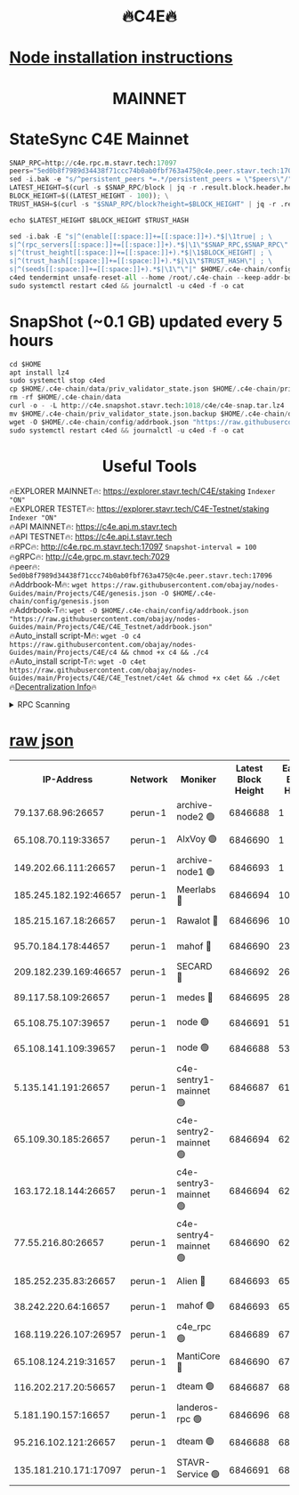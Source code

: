 <h1 align="center"> 🔥C4E🔥</h1>

[Node installation instructions](https://github.com/obajay/nodes-Guides/tree/main/Projects/C4E)
=

<h1 align="center"> MAINNET</h1>

# StateSync C4E Mainnet
```python
SNAP_RPC=http://c4e.rpc.m.stavr.tech:17097
peers="5ed0b8f7989d34438f71ccc74b0ab0fbf763a475@c4e.peer.stavr.tech:17096"
sed -i.bak -e "s/^persistent_peers *=.*/persistent_peers = \"$peers\"/" $HOME/.c4e-chain/config/config.toml
LATEST_HEIGHT=$(curl -s $SNAP_RPC/block | jq -r .result.block.header.height); \
BLOCK_HEIGHT=$((LATEST_HEIGHT - 100)); \
TRUST_HASH=$(curl -s "$SNAP_RPC/block?height=$BLOCK_HEIGHT" | jq -r .result.block_id.hash)

echo $LATEST_HEIGHT $BLOCK_HEIGHT $TRUST_HASH

sed -i.bak -E "s|^(enable[[:space:]]+=[[:space:]]+).*$|\1true| ; \
s|^(rpc_servers[[:space:]]+=[[:space:]]+).*$|\1\"$SNAP_RPC,$SNAP_RPC\"| ; \
s|^(trust_height[[:space:]]+=[[:space:]]+).*$|\1$BLOCK_HEIGHT| ; \
s|^(trust_hash[[:space:]]+=[[:space:]]+).*$|\1\"$TRUST_HASH\"| ; \
s|^(seeds[[:space:]]+=[[:space:]]+).*$|\1\"\"|" $HOME/.c4e-chain/config/config.toml
c4ed tendermint unsafe-reset-all --home /root/.c4e-chain --keep-addr-book
sudo systemctl restart c4ed && journalctl -u c4ed -f -o cat
```
# SnapShot (~0.1 GB) updated every 5 hours
```python
cd $HOME
apt install lz4
sudo systemctl stop c4ed
cp $HOME/.c4e-chain/data/priv_validator_state.json $HOME/.c4e-chain/priv_validator_state.json.backup
rm -rf $HOME/.c4e-chain/data
curl -o - -L http://c4e.snapshot.stavr.tech:1018/c4e/c4e-snap.tar.lz4 | lz4 -c -d - | tar -x -C $HOME/.c4e-chain --strip-components 2
mv $HOME/.c4e-chain/priv_validator_state.json.backup $HOME/.c4e-chain/data/priv_validator_state.json
wget -O $HOME/.c4e-chain/config/addrbook.json "https://raw.githubusercontent.com/obajay/nodes-Guides/main/Projects/C4E/addrbook.json"
sudo systemctl restart c4ed && journalctl -u c4ed -f -o cat
```
 <h1 align="center"> Useful Tools</h1>

🔥EXPLORER MAINNET🔥:  https://explorer.stavr.tech/C4E/staking            `Indexer "ON"` \
🔥EXPLORER TESTET🔥:   https://explorer.stavr.tech/C4E-Testnet/staking     `Indexer "ON"` \
🔥API MAINNET🔥:       https://c4e.api.m.stavr.tech \
🔥API TESTNET🔥:       https://c4e.api.t.stavr.tech \
🔥RPC🔥:               http://c4e.rpc.m.stavr.tech:17097                  `Snapshot-interval = 100` \
🔥gRPC🔥:              http://c4e.grpc.m.stavr.tech:7029 \
🔥peer🔥:              `5ed0b8f7989d34438f71ccc74b0ab0fbf763a475@c4e.peer.stavr.tech:17096` \
🔥Addrbook-M🔥:    ```wget https://raw.githubusercontent.com/obajay/nodes-Guides/main/Projects/C4E/genesis.json -O $HOME/.c4e-chain/config/genesis.json``` \
🔥Addrbook-T🔥:    ```wget -O $HOME/.c4e-chain/config/addrbook.json "https://raw.githubusercontent.com/obajay/nodes-Guides/main/Projects/C4E/C4E_Testnet/addrbook.json"``` \
🔥Auto_install script-M🔥: ```wget -O c4 https://raw.githubusercontent.com/obajay/nodes-Guides/main/Projects/C4E/c4 && chmod +x c4 && ./c4``` \
🔥Auto_install script-T🔥: ```wget -O c4et https://raw.githubusercontent.com/obajay/nodes-Guides/main/Projects/C4E/C4E_Testnet/c4et && chmod +x c4et && ./c4et``` \
🔥[Decentralization Info](https://github.com/obajay/StateSync-snapshots/tree/main/Projects/C4E/Decentralization)🔥




<details>
<summary>RPC Scanning</summary>

<h2 align="center"> We scan nodes in real time every 4 hours. And we provide the final result of RPC endpoints.
We cannot influence the operation of these nodes in any way. </h2>


```python
If Voting Power is higher than 0 --> then the Node is a validator of the network and may be subject to attack and be a potential threat to the chain.
```
```python
We marked such validators with a red symbol
```

</details>

[raw json](https://rpc-check.c4e.stavr.tech/c4e/rpc-c4e-result.json)
=



<table><tr><th>IP-Address</th><th>Network</th><th>Moniker</th><th>Latest Block Height</th><th>Earliest Block Height</th><th>Catching Up</th><th>Tx Index</th><th>Voting Power</th><th>Scan Time</th></tr><tr><td>79.137.68.96:26657</td><td>perun-1</td><td>archive-node2 🟢</td><td>6846688</td><td>1</td><td>False</td><td>on</td><td>0</td><td>2024-01-22T19:24:45.966090525UTC</td></tr><tr><td>65.108.70.119:33657</td><td>perun-1</td><td>AlxVoy 🟢</td><td>6846690</td><td>1</td><td>False</td><td>on</td><td>0</td><td>2024-01-22T19:25:03.040262144UTC</td></tr><tr><td>149.202.66.111:26657</td><td>perun-1</td><td>archive-node1 🟢</td><td>6846693</td><td>1</td><td>False</td><td>on</td><td>0</td><td>2024-01-22T19:25:19.241356845UTC</td></tr><tr><td>185.245.182.192:46657</td><td>perun-1</td><td>Meerlabs 🔴</td><td>6846694</td><td>1051501</td><td>False</td><td>on</td><td>527310</td><td>2024-01-22T19:25:26.679821945UTC</td></tr><tr><td>185.215.167.18:26657</td><td>perun-1</td><td>Rawalot 🔴</td><td>6846696</td><td>1090501</td><td>False</td><td>on</td><td>701423</td><td>2024-01-22T19:25:38.756302506UTC</td></tr><tr><td>95.70.184.178:44657</td><td>perun-1</td><td>mahof 🔴</td><td>6846690</td><td>2342001</td><td>False</td><td>off</td><td>1865533</td><td>2024-01-22T19:25:00.165335619UTC</td></tr><tr><td>209.182.239.169:46657</td><td>perun-1</td><td>SECARD 🔴</td><td>6846692</td><td>2616101</td><td>False</td><td>off</td><td>1136703</td><td>2024-01-22T19:25:14.385931666UTC</td></tr><tr><td>89.117.58.109:26657</td><td>perun-1</td><td>medes 🔴</td><td>6846695</td><td>2826001</td><td>False</td><td>off</td><td>1484927</td><td>2024-01-22T19:25:33.912393999UTC</td></tr><tr><td>65.108.75.107:39657</td><td>perun-1</td><td>node 🟢</td><td>6846691</td><td>5198801</td><td>False</td><td>on</td><td>0</td><td>2024-01-22T19:25:05.398810226UTC</td></tr><tr><td>65.108.141.109:39657</td><td>perun-1</td><td>node 🟢</td><td>6846688</td><td>5303301</td><td>False</td><td>on</td><td>0</td><td>2024-01-22T19:24:48.755020142UTC</td></tr><tr><td>5.135.141.191:26657</td><td>perun-1</td><td>c4e-sentry1-mainnet 🟢</td><td>6846687</td><td>6198001</td><td>False</td><td>on</td><td>0</td><td>2024-01-22T19:24:45.398659212UTC</td></tr><tr><td>65.109.30.185:26657</td><td>perun-1</td><td>c4e-sentry2-mainnet 🟢</td><td>6846694</td><td>6238301</td><td>False</td><td>on</td><td>0</td><td>2024-01-22T19:25:26.330629025UTC</td></tr><tr><td>163.172.18.144:26657</td><td>perun-1</td><td>c4e-sentry3-mainnet 🟢</td><td>6846694</td><td>6239001</td><td>False</td><td>on</td><td>0</td><td>2024-01-22T19:25:27.345375426UTC</td></tr><tr><td>77.55.216.80:26657</td><td>perun-1</td><td>c4e-sentry4-mainnet 🟢</td><td>6846690</td><td>6241001</td><td>False</td><td>on</td><td>0</td><td>2024-01-22T19:25:00.514198301UTC</td></tr><tr><td>185.252.235.83:26657</td><td>perun-1</td><td>Alien 🔴</td><td>6846693</td><td>6502501</td><td>False</td><td>on</td><td>1136703</td><td>2024-01-22T19:25:21.736086054UTC</td></tr><tr><td>38.242.220.64:16657</td><td>perun-1</td><td>mahof 🟢</td><td>6846693</td><td>6545801</td><td>False</td><td>off</td><td>0</td><td>2024-01-22T19:25:16.733367153UTC</td></tr><tr><td>168.119.226.107:26957</td><td>perun-1</td><td>c4e_rpc 🟢</td><td>6846689</td><td>6746689</td><td>False</td><td>on</td><td>0</td><td>2024-01-22T19:24:53.082426556UTC</td></tr><tr><td>65.108.124.219:31657</td><td>perun-1</td><td>MantiCore 🔴</td><td>6846690</td><td>6746690</td><td>False</td><td>off</td><td>193310</td><td>2024-01-22T19:24:59.668758145UTC</td></tr><tr><td>116.202.217.20:56657</td><td>perun-1</td><td>dteam 🟢</td><td>6846687</td><td>6800901</td><td>False</td><td>on</td><td>0</td><td>2024-01-22T19:24:45.640051647UTC</td></tr><tr><td>5.181.190.157:16657</td><td>perun-1</td><td>landeros-rpc 🟢</td><td>6846696</td><td>6836801</td><td>False</td><td>on</td><td>0</td><td>2024-01-22T19:25:38.456704752UTC</td></tr><tr><td>95.216.102.121:26657</td><td>perun-1</td><td>dteam 🟢</td><td>6846688</td><td>6843001</td><td>False</td><td>on</td><td>0</td><td>2024-01-22T19:24:46.308857494UTC</td></tr><tr><td>135.181.210.171:17097</td><td>perun-1</td><td>STAVR-Service 🟢</td><td>6846691</td><td>6845001</td><td>False</td><td>on</td><td>0</td><td>2024-01-22T19:25:05.846597894UTC</td></tr></table>
